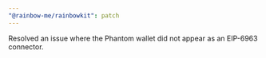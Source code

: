 ```yaml
---
"@rainbow-me/rainbowkit": patch
---
```


Resolved an issue where the Phantom wallet did not appear as an EIP-6963 connector.
